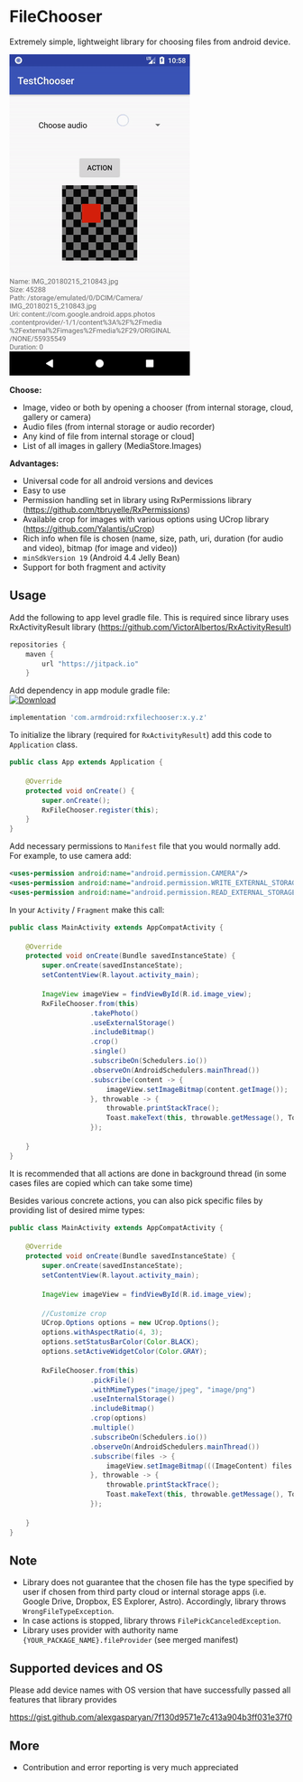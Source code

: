 # FileChooser

Extremely simple, lightweight library for choosing files from android device. 

![image](https://raw.githubusercontent.com/alexgasparyan/rxfilechooser/master/sample.gif)  


**Choose:**
* Image, video or both by opening a chooser (from internal storage, cloud, gallery or camera)
* Audio files (from internal storage or audio recorder)
* Any kind of file from internal storage or cloud]
* List of all images in gallery (MediaStore.Images)

**Advantages:**
* Universal code for all android versions and devices
* Easy to use
* Permission handling set in library using RxPermissions library (https://github.com/tbruyelle/RxPermissions)
* Available crop for images with various options using UCrop library (https://github.com/Yalantis/uCrop)
* Rich info when file is chosen (name, size, path, uri, duration (for audio and video), bitmap (for image and video))
* `minSdkVersion 19` (Android 4.4 Jelly Bean)
* Support for both fragment and activity


## Usage ##

Add the following to app level gradle file. This is required since library uses RxActivityResult library (https://github.com/VictorAlbertos/RxActivityResult)
```gradle
repositories {
    maven { 
        url "https://jitpack.io" 
    }
```

Add dependency in app module gradle file: <br />
[![Download](https://api.bintray.com/packages/alexgasparyan1997/android/RxFileChooser/images/download.svg)](https://bintray.com/alexgasparyan1997/android/RxFileChooser/_latestVersion)
```gradle
implementation 'com.armdroid:rxfilechooser:x.y.z'
```

To initialize the library (required for `RxActivityResult`) add this code to `Application` class.
```java
public class App extends Application {

    @Override
    protected void onCreate() {
        super.onCreate();
        RxFileChooser.register(this);
    }
}
```

Add necessary permissions to `Manifest` file that you would normally add. For example, to use camera add:

```xml
<uses-permission android:name="android.permission.CAMERA"/>
<uses-permission android:name="android.permission.WRITE_EXTERNAL_STORAGE"/>
<uses-permission android:name="android.permission.READ_EXTERNAL_STORAGE"/>
```

In your `Activity` / `Fragment` make this call:
```java
public class MainActivity extends AppCompatActivity {
    
    @Override
    protected void onCreate(Bundle savedInstanceState) {
        super.onCreate(savedInstanceState);
        setContentView(R.layout.activity_main);
        
        ImageView imageView = findViewById(R.id.image_view);
        RxFileChooser.from(this)
                    .takePhoto()
                    .useExternalStorage()
                    .includeBitmap()
                    .crop()
                    .single()
                    .subscribeOn(Schedulers.io())
                    .observeOn(AndroidSchedulers.mainThread())
                    .subscribe(content -> {
                        imageView.setImageBitmap(content.getImage());
                    }, throwable -> {
                        throwable.printStackTrace();
                        Toast.makeText(this, throwable.getMessage(), Toast.LENGTH_LONG).show();
                    });

    }
}
```
It is recommended that all actions are done in background thread (in some cases files are copied which can take some time)

Besides various concrete actions, you can also pick specific files by providing list of desired mime types:
```java
public class MainActivity extends AppCompatActivity {
    
    @Override
    protected void onCreate(Bundle savedInstanceState) {
        super.onCreate(savedInstanceState);
        setContentView(R.layout.activity_main);
        
        ImageView imageView = findViewById(R.id.image_view);
        
        //Customize crop
        UCrop.Options options = new UCrop.Options();
        options.withAspectRatio(4, 3);
        options.setStatusBarColor(Color.BLACK);
        options.setActiveWidgetColor(Color.GRAY);
        
        RxFileChooser.from(this)
                    .pickFile()
                    .withMimeTypes("image/jpeg", "image/png")
                    .useInternalStorage()
                    .includeBitmap()
                    .crop(options)
                    .multiple()
                    .subscribeOn(Schedulers.io())
                    .observeOn(AndroidSchedulers.mainThread())
                    .subscribe(files -> {
                        imageView.setImageBitmap(((ImageContent) files.get(0)).getImage());
                    }, throwable -> {
                        throwable.printStackTrace();
                        Toast.makeText(this, throwable.getMessage(), Toast.LENGTH_LONG).show();
                    });

    }
}
```

## Note ##
* Library does not guarantee that the chosen file has the type specified by user if chosen from third party cloud or internal storage apps (i.e. Google Drive, Dropbox, ES Explorer, Astro). Accordingly, library throws `WrongFileTypeException`.
* In case actions is stopped, library throws `FilePickCanceledException`.
* Library uses provider with authority name `{YOUR_PACKAGE_NAME}.fileProvider` (see merged manifest)

## Supported devices and OS
Please add device names with OS version that have successfully passed all features that library provides

https://gist.github.com/alexgasparyan/7f130d9571e7c413a904b3ff031e37f0

## More ##
* Contribution and error reporting is very much appreciated
